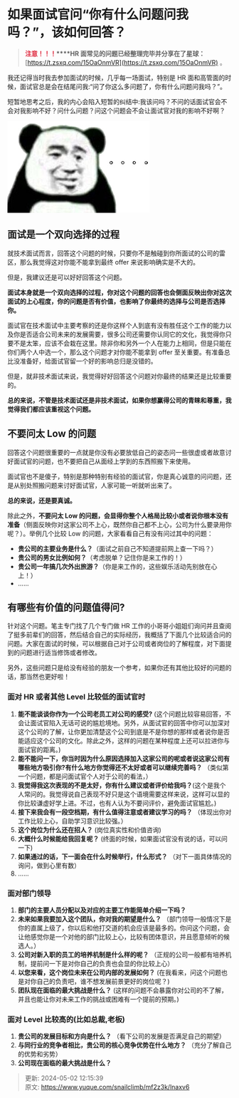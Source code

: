 # 如果面试官问“你有什么问题问我吗？”，该如何回答？

> **<font style="color:#DF2A3F;">注意！！！</font>****HR 面常见的问题已经整理完毕并分享在了星球：**[https://t.zsxq.com/15OaOnmVR](https://t.zsxq.com/15OaOnmVR) 。
>



我还记得当时我去参加面试的时候，几乎每一场面试，特别是 HR 面和高管面的时候，面试官总是会在结尾问我:“问了你这么多问题了，你有什么问题问我吗？”。



短暂地思考之后，我的内心会陷入短暂的纠结中:我该问吗？不问的话面试官会不会对我影响不好？问什么问题？问这个问题会不会让面试官对我的影响不好啊？



![%E6%97%A0%E5%A5%88.jpg](./img/JHxfWqZX8kek505l/1569513501488-b38983c9-2e2a-4977-a356-f36c36fd3181-493519.jpeg)



## 面试是一个双向选择的过程


就技术面试而言，回答这个问题的时候，只要你不是触碰到你所面试的公司的雷区，那么我觉得这对你能不能拿到最终 offer 来说影响确实是不大的。



但是，我建议还是可以好好回答这个问题。



**面试本身就是一个双向选择的过程，你对这个问题的回答也会侧面反映出你对这次面试的上心程度，你的问题是否有价值，也影响了你最终的选择与公司是否选择你。**



面试官在技术面试中主要考察的还是你这样个人到底有没有胜任这个工作的能力以及你是否适合公司未来的发展需要，很多公司还需要你认同它的文化，我觉得你只要不是太笨，应该不会栽在这里。除非你和另外一个人在能力上相同，但是只能在你们两个人中选一个，那么这个问题才对你能不能拿到 offer 至关重要。有准备总比没准备好，给面试官留一个好的影响总归是没错的。



但是，就非技术面试来说，我觉得好好回答这个问题对你最终的结果还是比较重要的。



**总的来说，不管是技术面试还是非技术面试，如果你想赢得公司的青睐和尊重，我觉得我们都应该重视这个问题。**



## 不要问太 Low 的问题


回答这个问题很重要的一点就是你没有必要放低自己的姿态问一些很虚或者故意讨好面试官的问题，也不要把自己从面经上学到的东西照搬下来使用。



面试官也不是傻子，特别是那种特别有经验的面试官，你是真心诚意的问问题，还是从别处照搬问题来讨好面试官，人家可能一听就听出来了。



**总的来说，还是要真诚。**



除此之外，**不要问太 Low 的问题，会显得你整个人格局比较小或者说你根本没有准备**（侧面反映你对这家公司不上心，既然你自己都不上心，公司为什么要录用你呢？）。举例几个比较 Low 的问题，大家看看自己有没有问过其中的问题：



+ **贵公司的主要业务是什么？**（面试之前自己不知道提前网上查一下吗？）
+ **贵公司的男女比例如何？**（考虑脱单？记住你是来工作的！）
+ **贵公司一年搞几次外出旅游？**（你是来工作的，这些娱乐活动先别放在心上！）
+ ......



## 有哪些有价值的问题值得问?


针对这个问题。笔主专门找了几个专门做 HR 工作的小哥哥小姐姐们询问并且查阅了挺多前辈们的回答，然后结合自己的实际经历，我概括了下面几个比较适合问的问题。大家在面试的时候，可以根据自己对于公司或者岗位的了解程度，对下面提到的问题进行适当修饰或者修改。



另外，这些问题只是给没有经验的朋友一个参考，如果你还有其他比较好的问题的话，那当然也更好啦！



### 面对 HR 或者其他 Level 比较低的面试官时


1. **能不能谈谈你作为一个公司老员工对公司的感受?** (这个问题比较容易回答，不会让面试官陷入无话可说的尴尬境地。另外，从面试官的回答中你可以加深对这个公司的了解，让你更加清楚这个公司到底是不是你想的那样或者说你是否能适应这个公司的文化。除此之外，这样的问题在某种程度上还可以拉进你与面试官的距离。)
2. **能不能问一下，你当时因为什么原因选择加入这家公司的呢或者说这家公司有哪些地方吸引你?有什么地方你觉得还不太好或者可以继续完善吗？** （类似第一个问题，都是问面试官个人对于公司的看法，）
3. **我觉得我这次表现的不是太好，你有什么建议或者评价给我吗？**(这个是我个人常问的。我觉得说自己表现不好只是这个语境需要这样来说，这样可以显的你比较谦虚好学上进。不过，也有人认为不要问评价，避免面试官尴尬。)
4. **接下来我会有一段空档期，有什么值得注意或者建议学习的吗？** （体现出你对工作比较上心，自助学习意识比较强。）
5. **这个岗位为什么还在招人？** (岗位真实性和价值咨询)
6. **大概什么时候能给我回复呢？** (终面的时候，如果面试官没有说的话，可以问一下)
7. **如果通过的话，下一面会在什么时候举行，什么形式？** （对下一面具体情况的询问，做到心里有数）
8. ......



### 面对部门领导


1. **部门的主要人员分配以及对应的主要工作能简单介绍一下吗？**
2. **未来如果我要加入这个团队，你对我的期望是什么？** （部门领导一般情况下是你的直属上级了，你以后和他打交道的机会应该是最多的。你问这个问题，会让他感觉你是一个对他的部门比较上心，比较有团体意识，并且愿意倾听的候选人。）
3. **公司对新入职的员工的培养机制是什么样的呢？** （正规的公司一般都有培养机制，提前问一下是对你自己的负责也会显的你比较上心）
4. **以您来看，这个岗位未来在公司内部的发展如何？** (在我看来，问这个问题也是对你自己的负责吧，谁不想发展前景更好的岗位呢？)
5. **团队现在面临的最大挑战是什么？** (这样的问题不会暴露你对公司的不了解，并且也能让你对未来工作的挑战或困难有一个提前的预期。)



### 面对 Level 比较高的(比如总裁,老板)


1. **贵公司的发展目标和方向是什么？** （看下公司的发展是否满足自己的期望）
2. **与同行业的竞争者相比，贵公司的核心竞争优势在什么地方？** （充分了解自己的优势和劣势）
3. **公司现在面临的最大挑战是什么？**



> 更新: 2024-05-02 12:15:39  
> 原文: <https://www.yuque.com/snailclimb/mf2z3k/lnaxv6>